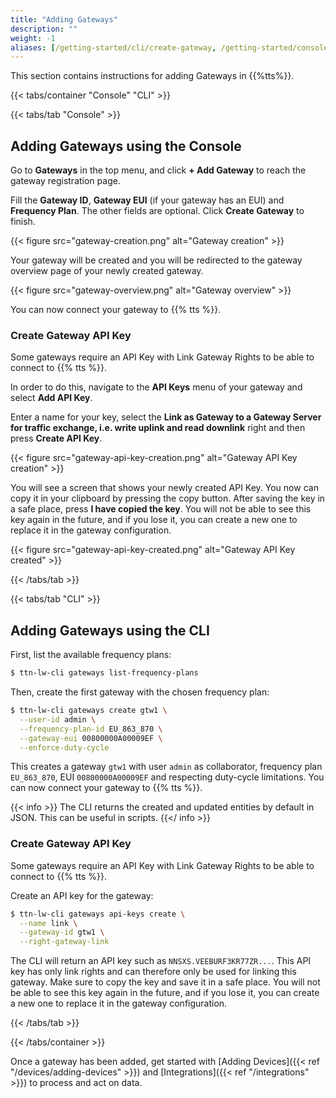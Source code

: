 ```yaml
---
title: "Adding Gateways"
description: ""
weight: -1
aliases: [/getting-started/cli/create-gateway, /getting-started/console/create-gateway]
---
```


This section contains instructions for adding Gateways in {{%tts%}}.

<!--more-->

{{< tabs/container "Console" "CLI" >}}

{{< tabs/tab "Console" >}}

## Adding Gateways using the Console

Go to **Gateways** in the top menu, and click **+ Add Gateway** to reach the gateway registration page.

Fill the **Gateway ID**, **Gateway EUI** (if your gateway has an EUI) and **Frequency Plan**. The other fields are optional. Click **Create Gateway** to finish.

{{< figure src="gateway-creation.png" alt="Gateway creation" >}}

Your gateway will be created and you will be redirected to the gateway overview page of your newly created gateway.

{{< figure src="gateway-overview.png" alt="Gateway overview" >}}

You can now connect your gateway to {{% tts %}}.

### Create Gateway API Key

Some gateways require an API Key with Link Gateway Rights to be able to connect to {{% tts %}}. 

In order to do this, navigate to the **API Keys** menu of your gateway and select **Add API Key**. 

Enter a name for your key, select the **Link as Gateway to a Gateway Server for traffic exchange, i.e. write uplink and read downlink** right and then press **Create API Key**.

{{< figure src="gateway-api-key-creation.png" alt="Gateway API Key creation" >}}

You will see a screen that shows your newly created API Key. You now can copy it in your clipboard by pressing the copy button. After saving the key in a safe place, press **I have copied the key**. You will not be able to see this key again in the future, and if you lose it, you can create a new one to replace it in the gateway configuration.

{{< figure src="gateway-api-key-created.png" alt="Gateway API Key created" >}}

{{< /tabs/tab >}}

{{< tabs/tab "CLI" >}}

## Adding Gateways using the CLI

First, list the available frequency plans:

```bash
$ ttn-lw-cli gateways list-frequency-plans
```

Then, create the first gateway with the chosen frequency plan:

```bash
$ ttn-lw-cli gateways create gtw1 \
  --user-id admin \
  --frequency-plan-id EU_863_870 \
  --gateway-eui 00800000A00009EF \
  --enforce-duty-cycle
```

This creates a gateway `gtw1` with user `admin` as collaborator, frequency plan `EU_863_870`, EUI `00800000A00009EF` and respecting duty-cycle limitations. You can now connect your gateway to {{% tts %}}.

{{< info >}} The CLI returns the created and updated entities by default in JSON. This can be useful in scripts. {{</ info >}}

### Create Gateway API Key

Some gateways require an API Key with Link Gateway Rights to be able to connect to {{% tts %}}.

Create an API key for the gateway:

```bash
$ ttn-lw-cli gateways api-keys create \
  --name link \
  --gateway-id gtw1 \
  --right-gateway-link
```

The CLI will return an API key such as `NNSXS.VEEBURF3KR77ZR...`. This API key has only link rights and can therefore only be used for linking this gateway. Make sure to copy the key and save it in a safe place. You will not be able to see this key again in the future, and if you lose it, you can create a new one to replace it in the gateway configuration.

{{< /tabs/tab >}}

{{< /tabs/container >}}

Once a gateway has been added, get started with [Adding Devices]({{< ref "/devices/adding-devices" >}}) and [Integrations]({{< ref "/integrations" >}}) to process and act on data.
